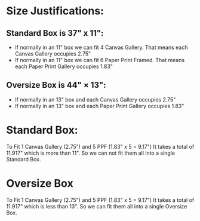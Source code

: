# Size Justifications:
## Standard Box is 37" x 11":
- If normally in an 11" box we can fit 4 Canvas Gallery. That means each Canvas Gallery occupies 2.75"
- If normally in an 11" box we can fit 6 Paper Print Framed. That means each Paper Print Gallery occupies 1.83"
## Oversize Box is 44" × 13":
- If normally in an 13" box and each Canvas Gallery occupies 2.75"
- If normally in an 13" box and each Paper Print Gallery occupies 1.83"

# Standard Box:
To Fit 1 Canvas Gallery (2.75") and 5 PPF (1.83" x 5 = 9.17") It takes a total of 11.917" which is more than 11". So we can not fit them all 
into a single Standard Box.

# Oversize Box
To Fit 1 Canvas Gallery (2.75") and 5 PPF (1.83" x 5 = 9.17") It takes a total of 11.917" which is less than 13". So we can fit them all 
into a single Oversize Box.
